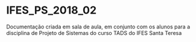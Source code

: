 # IFES_PS_2018_02
Documentação criada em sala de aula, em conjunto com os alunos para a disciplina de Projeto de Sistemas do curso TADS do IFES Santa Teresa
